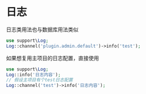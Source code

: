 # 日志
日志类用法也与数据库用法类似
```php
use support\Log;
Log::channel('plugin.admin.default')->info('test');
```

如果想复用主项目的日志配置，直接使用
```php
use support\Log;
Log::info('日志内容');
// 假设主项目有个test日志配置
Log::channel('test')->info('日志内容');
```
